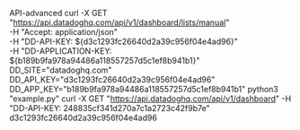 API-advanced
curl -X GET "https://api.datadoghq.com/api/v1/dashboard/lists/manual" \
-H "Accept: application/json" \
-H "DD-API-KEY: ${d3c1293fc26640d2a39c956f04e4ad96}" \
-H "DD-APPLICATION-KEY: ${b189b9fa978a94486a118557257d5c1ef8b941b1}"
DD_SITE="datadoghq.com" DD_API_KEY="d3c1293fc26640d2a39c956f04e4ad96" DD_APP_KEY="b189b9fa978a94486a118557257d5c1ef8b941b1" python3 "example.py"
curl -X GET "https://api.datadoghq.com/api/v1/dashboard" -H "DD-API-KEY: 248835cf341d270a7c1a2723c42f9b7e"
d3c1293fc26640d2a39c956f04e4ad96